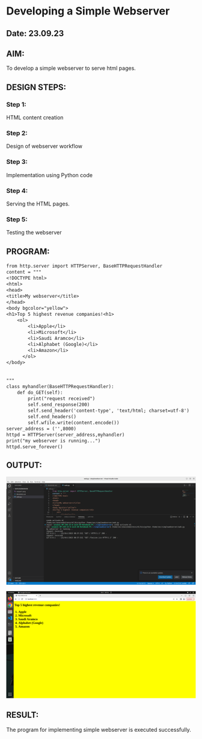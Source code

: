 # Developing a Simple Webserver
## Date: 23.09.23
## AIM:
To develop a simple webserver to serve html pages.

## DESIGN STEPS:
### Step 1: 
HTML content creation
### Step 2:
Design of webserver workflow
### Step 3:
Implementation using Python code
### Step 4:
Serving the HTML pages.
### Step 5:
Testing the webserver

## PROGRAM:
```
from http.server import HTTPServer, BaseHTTPRequestHandler
content = """
<!DOCTYPE html>
<html>
<head>
<title>My webserver</title>
</head>
<body bgcolor="yellow">
<h1>Top 5 highest revenue companies!<h1>
    <ol>
        <li>Apple</li>
        <li>Microsoft</li>
        <li>Saudi Aramco</li>
        <li>Alphabet (Google)</li>
        <li>Amazon</li>  
      </ol>
</body>


"""
class myhandler(BaseHTTPRequestHandler):
    def do_GET(self):
        print("request received")
        self.send_response(200)
        self.send_header('content-type', 'text/html; charset=utf-8')
        self.end_headers()
        self.wfile.write(content.encode())
server_address = ('',8000)
httpd = HTTPServer(server_address,myhandler)
print("my webserver is running...")
httpd.serve_forever()

```

## OUTPUT:
![image](out.png)

![image](output1.png)

## RESULT:
The program for implementing simple webserver is executed successfully.
